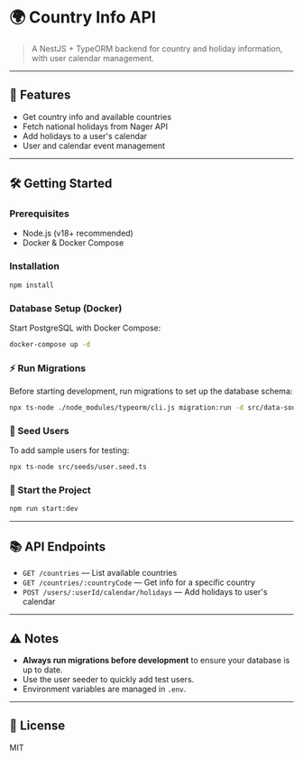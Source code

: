 # 🌍 Country Info API

> A NestJS + TypeORM backend for country and holiday information, with user calendar management.

---

## 🚀 Features
- Get country info and available countries
- Fetch national holidays from Nager API
- Add holidays to a user's calendar
- User and calendar event management

---

## 🛠️ Getting Started

### Prerequisites
- Node.js (v18+ recommended)
- Docker & Docker Compose

### Installation
```bash
npm install
```

### Database Setup (Docker)
Start PostgreSQL with Docker Compose:
```bash
docker-compose up -d
```

### ⚡ Run Migrations
Before starting development, run migrations to set up the database schema:
```bash
npx ts-node ./node_modules/typeorm/cli.js migration:run -d src/data-source.ts
```

### 👤 Seed Users
To add sample users for testing:
```bash
npx ts-node src/seeds/user.seed.ts
```

### 🏃 Start the Project
```bash
npm run start:dev
```

---

## 📚 API Endpoints
- `GET /countries` — List available countries
- `GET /countries/:countryCode` — Get info for a specific country
- `POST /users/:userId/calendar/holidays` — Add holidays to user's calendar

---

## ⚠️ Notes
- **Always run migrations before development** to ensure your database is up to date.
- Use the user seeder to quickly add test users.
- Environment variables are managed in `.env`.

---

## 📝 License
MIT
